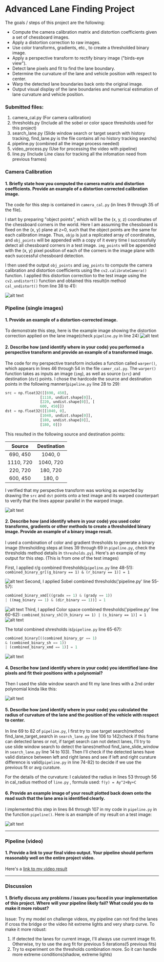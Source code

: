 # **Advanced Lane Finding Project**

The goals / steps of this project are the following:

* Compute the camera calibration matrix and distortion coefficients given a set of chessboard images.
* Apply a distortion correction to raw images.
* Use color transforms, gradients, etc., to create a thresholded binary image.
* Apply a perspective transform to rectify binary image ("birds-eye view").
* Detect lane pixels and fit to find the lane boundary.
* Determine the curvature of the lane and vehicle position with respect to center.
* Warp the detected lane boundaries back onto the original image.
* Output visual display of the lane boundaries and numerical estimation of lane curvature and vehicle position.

[//]: # (Image References)

[image1]: ./readme_images/chessboard_undistortion.png "Chessboard undistorted"
[image2]: ./readme_images/undistortion.png "Undistortion"
[image3]: ./readme_images/warped.png "Warped image"
[image4]: ./readme_images/rg_thresholds.png "R/G combined thresholds"
[image5]: ./readme_images/sobel_thresholds.png "Sobel combined thresholds"
[image6]: ./readme_images/color_thresholds.png "Color combined thresholds"
[image7]: ./readme_images/combined_thresholds.png "Combined all thresholds"
[image8]: ./readme_images/slide_window_search.png "Combined all thresholds"
[image9]: ./readme_images/processed.png "Processed"
[image10]: ./readme_images/final.png "Processed final image"
[video1]: ./project_output.mp4 "Video"

### Submitted files:
1. camera_cal.py (For camera calibration)
2. thresholds.py (Include all the sobel or color space thresholds used for this project)
3. search_lane.py (Slide window search or target search with history tracking, find_lane.py is the file contains all no history tracking searchs)
4. pipeline.py (combined all the image process needed)
5. video_process.py (Use for processing the video with pipeline)
6. line.py (Include Line class for tracking all the infomation need from previous frames)

### Camera Calibration

#### 1. Briefly state how you computed the camera matrix and distortion coefficients. Provide an example of a distortion corrected calibration image.

The code for this step is contained in `camera_cal.py` (in lines 9 through 35 of the file).  

I start by preparing "object points", which will be the (x, y, z) coordinates of the chessboard corners in the world. Here I am assuming the chessboard is fixed on the (x, y) plane at z=0, such that the object points are the same for each calibration image.  Thus, `objp` is just a replicated array of coordinates, and `obj_points` will be appended with a copy of it every time I successfully detect all chessboard corners in a test image.  `img_points` will be appended with the (x, y) pixel position of each of the corners in the image plane with each successful chessboard detection.  

I then used the output `obj_points` and `img_points` to compute the camera calibration and distortion coefficients using the `cv2.calibrateCamera()` function.  I applied this distortion correction to the test image using the `cv2.undistort()` function and obtained this result(in method `cal_undistort()` from line 38 to 41): 

![alt text][image1]

### Pipeline (single images)

#### 1. Provide an example of a distortion-corrected image.

To demonstrate this step, here is the example image showing the distortion correction applied on the lane image(check `pipeline.py` in line 24)
![alt text][image2]

#### 2. Describe how (and identify where in your code) you performed a perspective transform and provide an example of a transformed image.

The code for my perspective transform includes a function called `warper()`, which appears in lines 46 through 54 in the file `camer_cal.py`.  The `warper()` function takes as inputs an image (`img`), as well as source (`src`) and destination (`dst`) points.  I chose the hardcode the source and destination points in the following manner(`pipeline.py` line 28 to 29):

```python
src = np.float32([[690, 450], 
				[1110, undist.shape[0]], 
				[220, undist.shape[0]], [
				600, 450]])
dst = np.float32([[1040, 0], 
				[1040, undist.shape[0]], 
				[180, undist.shape[0]], 
				[180, 0]])
```

This resulted in the following source and destination points:

| Source        | Destination   | 
|:-------------:|:-------------:| 
| 690, 450      | 1040, 0        | 
| 1110, 720      | 1040, 720      |
| 220, 720     | 180, 720      |
| 600, 450      | 180, 0        |

I verified that my perspective transform was working as expected by drawing the `src` and `dst` points onto a test image and its warped counterpart to verify that the lines appear parallel in the warped image.

![alt text][image3]

#### 2. Describe how (and identify where in your code) you used color transforms, gradients or other methods to create a thresholded binary image.  Provide an example of a binary image result.

I used a combination of color and gradient thresholds to generate a binary image (thresholding steps at lines 39 through 69 in `pipeline.py`, check the thresholds method details in `thresholds.py`).  Here's an example of my output for this step.  (This is from one of the test images)

First, I applied r/g combined thresholds(`pipeline.py` line 48-51):
`combined_binary_gr[(g_binary == 1) & (r_binary == 1)] = 1`

![alt text][image4]
Second, I applied Sobel combined thresholds('pipeline.py' line 55-57):

```python
combined_binary_xmd[((gradx == 1) & (grady == 1)) 
| ((mag_binary == 1) & (dir_binary == 1))] = 1
```
![alt text][image5]
Third, I applied Color space combined thresholds('pipeline.py' line 60-62):
`
combined_binary_sh[(h_binary == 1) | (s_binary == 1)] = 1
`
![alt text][image6]

The total combined shresholds is(`pipeline.py` line 65-67):

```python
combined_binary[((combined_binary_gr == 1) 
& (combined_binary_sh == 1)) 
| (combined_binary_xmd == 1)] = 1
```
![alt text][image7]
#### 4. Describe how (and identify where in your code) you identified lane-line pixels and fit their positions with a polynomial?

Then I used the slide window search and fit my lane lines with a 2nd order polynomial kinda like this:

![alt text][image8]

#### 5. Describe how (and identify where in your code) you calculated the radius of curvature of the lane and the position of the vehicle with respect to center.
In line 69 to 82 of `pipeline.py`, I first try to use target search(method find_lane_target_search in `search_lane.py` line 106 to 142)check if this frame can detected lanes or not, if target search can not detect lanes, I'll try to use slide window search to detect the lanes(method find_lane_slide_window in `search_lane.py` line 14 to 103). Then I'll check if the detected lanes have valid distance between left and right lanes and see if left and right curature difference is valid(`pipeline.py` in line 74-82) to decide if we use the previous fit or avg curature.

For the details of the curvature:
I calulated the radius in lines 53 through 56 in cal_radius method of `line.py` , formula used:
`f(y) = Ay^2+By+C`

#### 6. Provide an example image of your result plotted back down onto the road such that the lane area is identified clearly.

I implemented this step in lines 84 through 107 in my code in `pipeline.py` in the function `pipeline()`.  Here is an example of my result on a test image:

![alt text][image10]

---

### Pipeline (video)

#### 1. Provide a link to your final video output.  Your pipeline should perform reasonably well on the entire project video.

Here's a [link to my video result](./project_output.mp4)

---

### Discussion

#### 1. Briefly discuss any problems / issues you faced in your implementation of this project.  Where will your pipeline likely fail?  What could you do to make it more robust?

Issue: 
Try my model on challenge videos, my pipeline can not find the lanes if cross the bridge or the video hit extreme lights and very sharp curve.
To make it more robust:
1. If detected the lanes for current image, I'll always use current image fit. Otherwise, try to use the avg fit for previous 5 iterations(5 previous fits)
2. Try to experiment on the thresholds combination more. So it can handle more extreme conditions(shadow, extreme lights)

